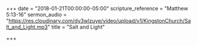+++
date = "2018-01-21T00:00:00-05:00"
scripture_reference = "Matthew 5:13-16"
sermon_audio = "https://res.cloudinary.com/dy3wlzuye/video/upload/v1/KingstonChurch/Salt_and_Light.mp3"
title = "Salt and Light"

+++
